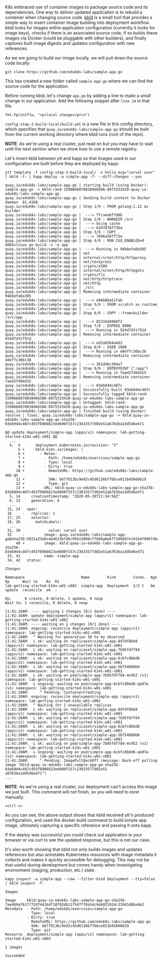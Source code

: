 K8s embraced use of container images to package source code and its dependencies. One way to deliver updated application is to rebuild a container when changing source code. [kbld](https://get-kbld.io/) is a small tool that provides a simple way to insert container image building into deployment workflow. kbld looks for images within application configuration (currently it looks for image keys), checks if there is an associated source code, if so builds these images via Docker (could be pluggable with other builders), and finally captures built image digests and updates configuration with new references.

As we are going to build our image locally, we will pull down the source code locally:

```execute-1
git clone https://github.com/eduk8s-labs/sample-app-go
```

This has created a new folder called `sample-app-go` where we can find the source code for the application.

Before running kbld, let's change `app.go` by adding a line to make a small change in our application. Add the following snippet after `line 14` in that file.

```
fmt.Fprintf(w, "<p>local change</p>\n")
```

`config-step-3-build-local/build.yml` is a new file in this config directory, which specifies that `quay.io/eduk8s-labs/sample-app-go` should be built from the current working directory where kbld runs (root of the repo).

__NOTE__: As we're using a real cluster, just read on but you may have to wait until the next section when we show how to use a remote registry.

Let's insert kbld between ytt and kapp so that images used in our configuration are built before they are deployed by kapp:

```execute-1
ytt template -f config-step-3-build-local/ -v hello_msg="carvel user" | kbld -f- | kapp deploy -a simple-app -f- --diff-changes --yes
```

```
quay.io/eduk8s-labs/sample-app-go | starting build (using Docker): sample-app-go -> kbld:rand-1590666070030466586-8975333420-quay-io-eduk8s-labs-sample-app-go
quay.io/eduk8s-labs/sample-app-go | Sending build context to Docker daemon  81.41kB
quay.io/eduk8s-labs/sample-app-go | Step 1/9 : FROM golang:1.12 as builder
quay.io/eduk8s-labs/sample-app-go |  ---> ffcaee6f7d8b
quay.io/eduk8s-labs/sample-app-go | Step 2/9 : WORKDIR /src
quay.io/eduk8s-labs/sample-app-go |  ---> Using cache
quay.io/eduk8s-labs/sample-app-go |  ---> 6347878f73ba
quay.io/eduk8s-labs/sample-app-go | Step 3/9 : COPY . .
quay.io/eduk8s-labs/sample-app-go |  ---> 7896a587f75e
quay.io/eduk8s-labs/sample-app-go | Step 4/9 : RUN CGO_ENABLED=0 GOOS=linux go build -v -o app
quay.io/eduk8s-labs/sample-app-go |  ---> Running in 94bbefa0a305
quay.io/eduk8s-labs/sample-app-go | net
quay.io/eduk8s-labs/sample-app-go | internal/x/net/http/httpproxy
quay.io/eduk8s-labs/sample-app-go | net/textproto
quay.io/eduk8s-labs/sample-app-go | crypto/x509
quay.io/eduk8s-labs/sample-app-go | internal/x/net/http/httpguts
quay.io/eduk8s-labs/sample-app-go | crypto/tls
quay.io/eduk8s-labs/sample-app-go | net/http/httptrace
quay.io/eduk8s-labs/sample-app-go | net/http
quay.io/eduk8s-labs/sample-app-go | _/src
quay.io/eduk8s-labs/sample-app-go | Removing intermediate container 94bbefa0a305
quay.io/eduk8s-labs/sample-app-go |  ---> d46b89a51fab
quay.io/eduk8s-labs/sample-app-go | Step 5/9 : FROM scratch as runtime
quay.io/eduk8s-labs/sample-app-go |  --->
quay.io/eduk8s-labs/sample-app-go | Step 6/9 : COPY --from=builder /src/app .
quay.io/eduk8s-labs/sample-app-go |  ---> 85316d4960f2
quay.io/eduk8s-labs/sample-app-go | Step 7/9 : EXPOSE 8080
quay.io/eduk8s-labs/sample-app-go |  ---> Running in 924d7d31f91d
quay.io/eduk8s-labs/sample-app-go | Removing intermediate container 924d7d31f91d
quay.io/eduk8s-labs/sample-app-go |  ---> ed2a9264a4d2
quay.io/eduk8s-labs/sample-app-go | Step 8/9 : USER 1000
quay.io/eduk8s-labs/sample-app-go |  ---> Running in e0effc36bc38
quay.io/eduk8s-labs/sample-app-go | Removing intermediate container e0effc36bc38
quay.io/eduk8s-labs/sample-app-go |  ---> 361d4bc394a7
quay.io/eduk8s-labs/sample-app-go | Step 9/9 : ENTRYPOINT ["/app"]
quay.io/eduk8s-labs/sample-app-go |  ---> Running in faed2f404d15
quay.io/eduk8s-labs/sample-app-go | Removing intermediate container faed2f404d15
quay.io/eduk8s-labs/sample-app-go |  ---> 03eb944c407c
quay.io/eduk8s-labs/sample-app-go | Successfully built 03eb944c407c
quay.io/eduk8s-labs/sample-app-go | Successfully tagged kbld:rand-1590666070030466586-8975333420-quay-io-eduk8s-labs-sample-app-go
quay.io/eduk8s-labs/sample-app-go | Untagged: kbld:rand-1590666070030466586-8975333420-quay-io-eduk8s-labs-sample-app-go
quay.io/eduk8s-labs/sample-app-go | finished build (using Docker)
resolve | final: quay.io/eduk8s-labs/sample-app-go -> kbld:quay-io-eduk8s-labs-sample-app-go-sha256-03eb944c407c455f8966623ed600f157c23633577d02e51a6763ba1dd546e471

@@ update deployment/simple-app (apps/v1) namespace: lab-getting-started-k14s-w01-s001 @@
  ...
  4,  4       deployment.kubernetes.io/revision: "3"
      5 +     kbld.k14s.io/images: |
      6 +       - Metas:
      7 +         - Path: /home/eduk8s/exercises/sample-app-go
      8 +           Type: local
      9 +         - Dirty: true
     10 +           RemoteURL: https://github.com/eduk8s-labs/sample-app-go
     11 +           SHA: b677913bc9e92c45d6136b776bce011b45666619
     12 +           Type: git
     13 +         URL: kbld:quay-io-eduk8s-labs-sample-app-go-sha256-03eb944c407c455f8966623ed600f157c23633577d02e51a6763ba1dd546e471
  5, 14     creationTimestamp: "2020-05-28T11:34:56Z"
  6, 15     generation: 8
  ...
 15, 24   spec:
 16     -   replicas: 2
 17, 25     selector:
 18, 26       matchLabels:
  ...
 31, 39             value: carvel user
 32     -         image: quay.io/eduk8s-labs/sample-app-go@sha256:5021a23e0c4a4633bfd6c95b13898cffb88a0e67f109d87ec01b4f896f4b4296
     40 +         image: kbld:quay-io-eduk8s-labs-sample-app-go-sha256-03eb944c407c455f8966623ed600f157c23633577d02e51a6763ba1dd546e471
 33, 41           name: simple-app
 34, 42   status:

Changes

Namespace                          Name        Kind        Conds.  Age  Op      Wait to    Rs  Ri
lab-getting-started-k14s-w01-s001  simple-app  Deployment  2/2 t   6m   update  reconcile  ok  -

Op:      0 create, 0 delete, 1 update, 0 noop
Wait to: 1 reconcile, 0 delete, 0 noop

11:41:16AM: ---- applying 1 changes [0/1 done] ----
11:41:16AM: update deployment/simple-app (apps/v1) namespace: lab-getting-started-k14s-w01-s001
11:41:16AM: ---- waiting on 1 changes [0/1 done] ----
11:41:18AM: ongoing: reconcile deployment/simple-app (apps/v1) namespace: lab-getting-started-k14s-w01-s001
11:41:18AM:  ^ Waiting for generation 10 to be observed
11:41:18AM:  L ok: waiting on replicaset/simple-app-8d7df8bb8 (apps/v1) namespace: lab-getting-started-k14s-w01-s001
11:41:18AM:  L ok: waiting on replicaset/simple-app-7b95fdff84 (apps/v1) namespace: lab-getting-started-k14s-w01-s001
11:41:18AM:  L ok: waiting on replicaset/simple-app-6cbfc8b6d6 (apps/v1) namespace: lab-getting-started-k14s-w01-s001
11:41:18AM:  L ok: waiting on replicaset/simple-app-5bf54866b6 (apps/v1) namespace: lab-getting-started-k14s-w01-s001
11:41:18AM:  L ok: waiting on pod/simple-app-7b95fdff84-4v952 (v1) namespace: lab-getting-started-k14s-w01-s001
11:41:18AM:  L ongoing: waiting on pod/simple-app-6cbfc8b6d6-q4d7w (v1) namespace: lab-getting-started-k14s-w01-s001
11:41:18AM:     ^ Pending: ContainerCreating
11:41:20AM: ongoing: reconcile deployment/simple-app (apps/v1) namespace: lab-getting-started-k14s-w01-s001
11:41:20AM:  ^ Waiting for 1 unavailable replicas
11:41:20AM:  L ok: waiting on replicaset/simple-app-8d7df8bb8 (apps/v1) namespace: lab-getting-started-k14s-w01-s001
11:41:20AM:  L ok: waiting on replicaset/simple-app-7b95fdff84 (apps/v1) namespace: lab-getting-started-k14s-w01-s001
11:41:20AM:  L ok: waiting on replicaset/simple-app-6cbfc8b6d6 (apps/v1) namespace: lab-getting-started-k14s-w01-s001
11:41:20AM:  L ok: waiting on replicaset/simple-app-5bf54866b6 (apps/v1) namespace: lab-getting-started-k14s-w01-s001
11:41:20AM:  L ok: waiting on pod/simple-app-7b95fdff84-4v952 (v1) namespace: lab-getting-started-k14s-w01-s001
11:41:20AM:  L ongoing: waiting on pod/simple-app-6cbfc8b6d6-q4d7w (v1) namespace: lab-getting-started-k14s-w01-s001
11:41:20AM:     ^ Pending: ImagePullBackOff (message: Back-off pulling image "kbld:quay-io-eduk8s-labs-sample-app-go-sha256-03eb944c407c455f8966623ed600f157c23633577d02e51
a6763ba1dd546e471")
...
```

__NOTE__: As we're using a real cluster, our deployment can't access the image we just built. This command will not finish, so you will need to exist manually.

```execute-1
<ctrl-c>
```

As you can see, the above output shows that kbld received ytt's produced configuration, and used the docker build command to build simple app image, ultimately capturing a specific reference and passing it onto kapp.

If the deploy was successful you could check out application in your browser or via curl to see the updated response, but this is not our case.

It's also worth showing that kbld not only builds images and updates references but also annotates Kubernetes resources with image metadata it collects and makes it quickly accessible for debugging. This may not be that useful during development but comes handy when investigating environment (staging, production, etc.) state.

```execute-1
kapp inspect -a simple-app --raw --filter-kind Deployment --tty=false | kbld inspect -f-
```

```
Images

Image     kbld:quay-io-eduk8s-labs-sample-app-go-sha256-7aed69a761f772d74416df18f92db11f547f70a54c9ab02592dc339d1d6bede2
Metadata  - Path: /home/eduk8s/exercises/sample-app-go
            Type: local
          - Dirty: true
            RemoteURL: https://github.com/eduk8s-labs/sample-app-go
            SHA: b677913bc9e92c45d6136b776bce011b45666619
            Type: git
Resource  deployment/simple-app (apps/v1) namespace: lab-getting-started-k14s-w01-s003

1 images

Succeeded
```
